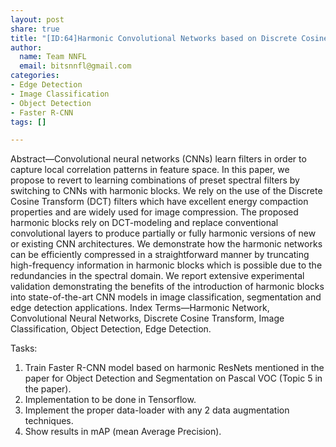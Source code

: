 ```yaml
---
layout: post
share: true
title: "[ID:64]Harmonic Convolutional Networks based on Discrete Cosine Transform"
author:
  name: Team NNFL
  email: bitsnnfl@gmail.com
categories:
- Edge Detection
- Image Classification
- Object Detection
- Faster R-CNN
tags: []

---
```

Abstract—Convolutional neural networks (CNNs) learn filters in order to capture local correlation patterns in feature space. In this paper, we propose to revert to learning combinations of preset spectral filters by switching to CNNs with harmonic blocks. We rely on the use of the Discrete Cosine Transform (DCT) filters which have excellent energy compaction properties and are widely used for image compression. The proposed harmonic blocks rely on DCT-modeling and replace conventional convolutional layers to produce partially or fully harmonic versions of new or existing CNN architectures. We demonstrate how the harmonic networks can be efficiently compressed in a straightforward manner by truncating high-frequency information in harmonic blocks which is possible due to the redundancies in the spectral domain. We report extensive experimental validation demonstrating the benefits of the introduction of harmonic blocks into state-of-the-art CNN models in image classification, segmentation and edge detection applications. Index Terms—Harmonic Network, Convolutional Neural Networks, Discrete Cosine Transform, Image Classification, Object Detection, Edge Detection.

Tasks:

1. Train Faster R-CNN model based on harmonic ResNets mentioned in the paper for Object Detection and Segmentation on Pascal VOC (Topic 5 in the paper).
2. Implementation to be done in Tensorflow.
3. Implement the proper data-loader with any 2 data augmentation techniques.
4. Show results in mAP (mean Average Precision).
